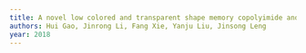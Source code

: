 ```yaml
---
title: A novel low colored and transparent shape memory copolyimide and its durability in space thermal cycling environments
authors: Hui Gao, Jinrong Li, Fang Xie, Yanju Liu, Jinsong Leng
year: 2018
---
```


